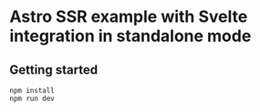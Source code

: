 # Astro SSR example with Svelte integration in standalone mode

## Getting started

```
npm install
npm run dev
```